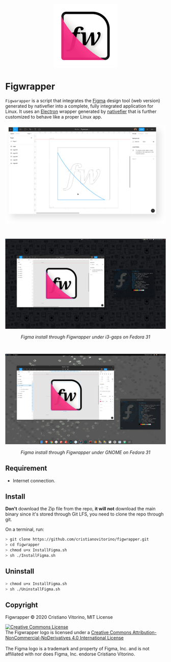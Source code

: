 <p align="center">
    <img src="https://raw.githubusercontent.com/cristianovitorino/figwrapper/master/Images/icon.png"
    alt="icon"/>
</p>

# Figwrapper

`Figwarapper` is a script that integrates the [Figma](https://www.figma.com/) design tool (web version) generated by nativefier into a complete, fully integrated application for Linux. It uses an [Electron](https://github.com/electron/electron) wrapper generated by [nativefier](https://github.com/jiahaog/nativefier) that is further customized to behave like a proper Linux app.

<p align="center">
    <img src="https://raw.githubusercontent.com/cristianovitorino/figwrapper/master/Images/screenshot.png"
    alt="screenshot"/>
</p>
<br>
<p align="center">
    <img src="https://raw.githubusercontent.com/cristianovitorino/figwrapper/master/Images/screnshot-2.png"
    alt="screenshot-2"/>
</p>
<p align="center"><i>Figma install through Figwrapper under i3-gaps on Fedora 31</i></p>
<br>
<p align="center">
    <img src="https://raw.githubusercontent.com/cristianovitorino/figwrapper/master/Images/screenshot-3.png"
    alt="screenshot-3"/>
</p>
</p>
<p align="center"><i>Figma install through Figwrapper under GNOME on Fedora 31</i></p>

## Requirement
* Internet connection.

## Install
**Don't** download the Zip file from the repo, **it will not** download the main binary since it's stored through Git LFS, you need to clone the repo through git.

On a terminal, run:

```bash
> git clone https://github.com/cristianovitorino/figwrapper.git
> cd figwrapper
> chmod u+x InstallFigma.sh
> sh ./InstallFigma.sh
```

## Uninstall

```bash
> chmod u+x InstallFigma.sh
> sh ./UninstallFigma.sh
```

## Copyright

Figwrapper © 2020 Cristiano Vitorino, MIT License

<div>
<a rel="license" href="http://creativecommons.org/licenses/by-nc-nd/4.0/"><img alt="Creative Commons License" style="border-width:0" src="https://i.creativecommons.org/l/by-nc-nd/4.0/80x15.png" /></a><br />The Figwrapper logo is licensed under a <a rel="license" href="http://creativecommons.org/licenses/by-nc-nd/4.0/">Creative Commons Attribution-NonCommercial-NoDerivatives 4.0 International License</a>
</div>
<br>
The Figma logo is a trademark and property of Figma, Inc. and is not affiliated with nor does Figma, Inc. endorse Cristiano Vitorino.
